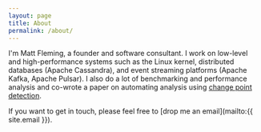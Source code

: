 ```yaml
---
layout: page
title: About
permalink: /about/
---
```


I'm Matt Fleming, a founder and software consultant. I work on low-level and high-performance systems such as the Linux kernel, distributed databases (Apache Cassandra), and event streaming platforms (Apache Kafka, Apache Pulsar). I also do a lot of benchmarking and performance analysis and co-wrote a paper on automating analysis using [change point detection](https://arxiv.org/abs/2301.03034).

If you want to get in touch, please feel free to [drop me an email](mailto:{{
site.email }}).
